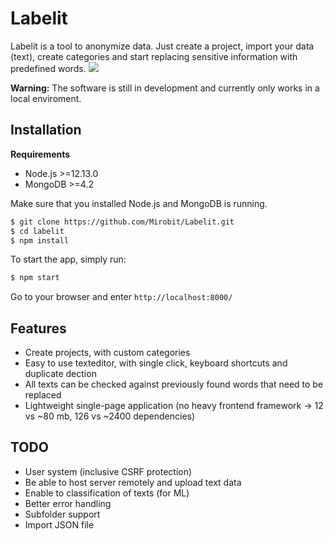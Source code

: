 # Labelit

Labelit is a tool to anonymize data. Just create a project, import your data (text), create categories and start replacing sensitive information with predefined words.
![](https://i.imgur.com/KPORvW1.png)

**Warning:** The software is still in development and currently only works in a local enviroment.

## Installation

**Requirements**

- Node.js >=12.13.0
- MongoDB >=4.2

Make sure that you installed Node.js and MongoDB is running.

```bash
$ git clone https://github.com/Mirobit/Labelit.git
$ cd labelit
$ npm install
```

To start the app, simply run:

```bash
$ npm start
```

Go to your browser and enter `http://localhost:8000/`

## Features

- Create projects, with custom categories
- Easy to use texteditor, with single click, keyboard shortcuts and duplicate dection
- All texts can be checked against previously found words that need to be replaced
- Lightweight single-page application (no heavy frontend framework -> 12 vs ~80 mb, 126 vs ~2400 dependencies)

## TODO

- User system (inclusive CSRF protection)
- Be able to host server remotely and upload text data
- Enable to classification of texts (for ML)
- Better error handling
- Subfolder support
- Import JSON file
